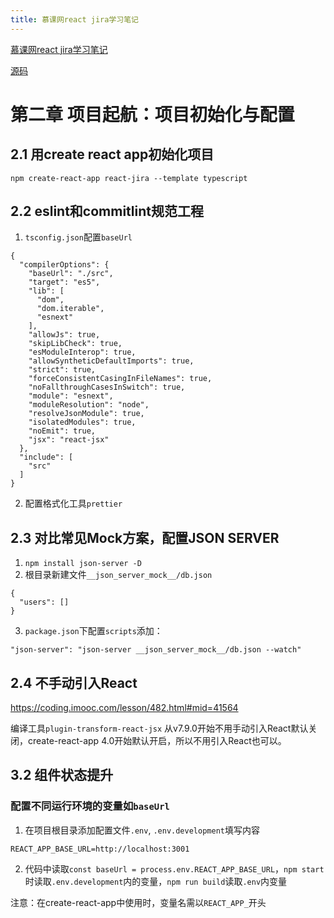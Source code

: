 ```yaml
---
title: 慕课网react jira学习笔记
---
```


[慕课网react jira学习笔记](https://coding.imooc.com/learn/list/482.html)

[源码](https://github.com/qiu-deqing/react-jira)

# 第二章 项目起航：项目初始化与配置

## 2.1 用create react app初始化项目

`npm create-react-app react-jira --template typescript`

## 2.2 eslint和commitlint规范工程

1. `tsconfig.json`配置`baseUrl`
```
{
  "compilerOptions": {
    "baseUrl": "./src",
    "target": "es5",
    "lib": [
      "dom",
      "dom.iterable",
      "esnext"
    ],
    "allowJs": true,
    "skipLibCheck": true,
    "esModuleInterop": true,
    "allowSyntheticDefaultImports": true,
    "strict": true,
    "forceConsistentCasingInFileNames": true,
    "noFallthroughCasesInSwitch": true,
    "module": "esnext",
    "moduleResolution": "node",
    "resolveJsonModule": true,
    "isolatedModules": true,
    "noEmit": true,
    "jsx": "react-jsx"
  },
  "include": [
    "src"
  ]
}
```

2. 配置格式化工具`prettier`

## 2.3 对比常见Mock方案，配置JSON SERVER

1. `npm install json-server -D`
2. 根目录新建文件`__json_server_mock__/db.json`
```
{
  "users": []
}
```
3. `package.json`下配置`scripts`添加：
```
"json-server": "json-server __json_server_mock__/db.json --watch"
```

## 2.4 不手动引入React

https://coding.imooc.com/lesson/482.html#mid=41564

编译工具`plugin-transform-react-jsx` 从v7.9.0开始不用手动引入React默认关闭，create-react-app 4.0开始默认开启，所以不用引入React也可以。


## 3.2 组件状态提升

### 配置不同运行环境的变量如`baseUrl`



1. 在项目根目录添加配置文件`.env`, `.env.development`填写内容
```
REACT_APP_BASE_URL=http://localhost:3001
```

2. 代码中读取`const baseUrl = process.env.REACT_APP_BASE_URL`，`npm start`时读取`.env.development`内的变量，`npm run build`读取`.env`内变量

注意：在create-react-app中使用时，变量名需以`REACT_APP_`开头
